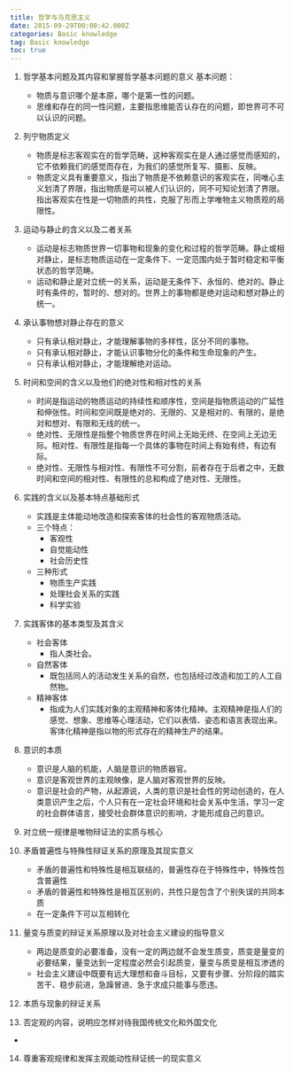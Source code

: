 ```yaml
---
title: 哲学与马克思主义
date: 2015-09-29T00:00:42.000Z
categories: Basic knowledge
tag: Basic knowledge
toc: true
---
```


1.  哲学基本问题及其内容和掌握哲学基本问题的意义
    基本问题：
    -   物质与意识哪个是本原，哪个是第一性的问题。
    -   思维和存在的同一性问题，主要指思维能否认存在的问题，即世界可不可以认识的问题。
2.  列宁物质定义
    -   物质是标志客观实在的哲学范畴，这种客观实在是人通过感觉而感知的，它不依赖我们的感觉而存在，为我们的感觉所复写、摄影、反映。
    -   物质定义具有重要意义，指出了物质是不依赖意识的客观实在，同唯心主义划清了界限，指出物质是可以被人们认识的，同不可知论划清了界限。指出客观实在性是一切物质的共性，克服了形而上学唯物主义物质观的局限性。
3.  运动与静止的含义以及二者关系
    -   运动是标志物质世界一切事物和现象的变化和过程的哲学范畴。静止或相对静止，是标志物质运动在一定条件下、一定范围内处于暂时稳定和平衡状态的哲学范畴。
    -   运动和静止是对立统一的关系，运动是无条件下、永恒的、绝对的。静止时有条件的，暂时的、想对的。世界上的事物都是绝对运动和想对静止的统一。
4.  承认事物想对静止存在的意义
    -   只有承认相对静止，才能理解事物的多样性，区分不同的事物。
    -   只有承认相对静止，才能认识事物分化的条件和生命现象的产生。
    -   只有承认相对静止，才能理解绝对运动。

5.  时间和空间的含义以及他们的绝对性和相对性的关系
    -   时间是指运动的物质运动的持续性和顺序性，空间是指物质运动的广延性和伸张性。时间和空间既是绝对的、无限的、又是相对的、有限的，是绝对和想对、有限和无线的统一。
    -   绝对性、无限性是指整个物质世界在时间上无始无终、在空间上无边无际。相对性、有限性是指每一个具体的事物在时间上有始有终，有边有际。
    -   绝对性、无限性与相对性、有限性不可分割，前者存在于后者之中，无数时间和空间的相对性、有限性的总和构成了绝对性、无限性。
6.  实践的含义以及基本特点基础形式
    -   实践是主体能动地改造和探索客体的社会性的客观物质活动。
    -   三个特点：
        -   客观性
        -   自觉能动性
        -   社会历史性
    -   三种形式
        -   物质生产实践
        -   处理社会关系的实践
        -   科学实验
7.  实践客体的基本类型及其含义
    -   社会客体
        -   指人类社会。
    -   自然客体
        -   既包括同人的活动发生关系的自然，也包括经过改造和加工的人工自然物。
    -   精神客体
        -   指成为人们实践对象的主观精神和客体化精神。主观精神是指人们的感觉、想象、思维等心理活动，它们以表情、姿态和语言表现出来。客体化精神是指以物的形式存在的精神生产的结果。
8. 意识的本质
    - 意识是人脑的机能，人脑是意识的物质器官。
    - 意识是客观世界的主观映像，是人脑对客观世界的反映。
    - 意识是社会的产物，从起源说，人类的意识是社会性的劳动创造的，在人类意识产生之后，个人只有在一定社会环境和社会关系中生活，学习一定的社会群体语言，接受社会群体意识的影响，才能形成自己的意识。
9. 对立统一规律是唯物辩证法的实质与核心
10. 矛盾普遍性与特殊性辩证关系的原理及其现实意义
    - 矛盾的普遍性和特殊性是相互联结的，普遍性存在于特殊性中，特殊性包含普遍性
    - 矛盾的普遍性和特殊性是相互区别的，共性只是包含了个别失误的共同本质
    - 在一定条件下可以互相转化
11. 量变与质变的辩证关系原理以及对社会主义建设的指导意义
    - 两边是质变的必要准备，没有一定的两边就不会发生质变，质变是量变的必要结果，量变达到一定程度必然会引起质变，量变与质变是相互渗透的
    - 社会主义建设中既要有远大理想和奋斗目标，又要有步骤、分阶段的踏实苦干、稳步前进，急躁冒进、急于求成只能事与愿违。
12. 本质与现象的辩证关系
13. 否定观的内容，说明应怎样对待我国传统文化和外国文化
   -
14. 尊重客观规律和发挥主观能动性辩证统一的现实意义
